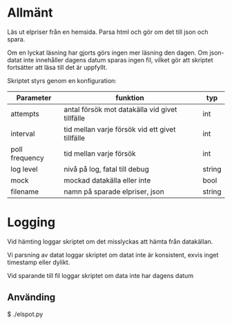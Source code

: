 # Allmänt

Läs ut elpriser från en hemsida. Parsa html och gör om det till json och spara.

Om en lyckat läsning har gjorts görs ingen mer läsning den dagen.
Om json-datat inte  innehåller dagens datum sparas ingen fil, vilket gör 
att skriptet fortsätter att läsa till det är uppfyllt. 

Skriptet styrs genom en konfiguration:

| Parameter      | funktion                                        | typ   |
|----------------|-------------------------------------------------|-------|
| attempts       | antal försök mot datakälla vid givet tillfälle  | int   |
| interval       | tid mellan varje försök vid ett givet tillfälle | int   |
| poll frequency | tid mellan varje försök                         | int   |
| log level      | nivå på log, fatal till debug                   | string|
| mock           | mockad datakälla eller inte                     | bool  |
| filename       | namn på sparade elpriser, json                  | string|


# Logging

Vid hämting loggar skriptet om det misslyckas att hämta från datakällan.

Vi parsning av datat loggar skriptet om datat inte är konsistent, exvis
inget timestamp eller dylikt.

Vid sparande till fil loggar skriptet om data inte har dagens datum




## Använding
$ ./elspot.py